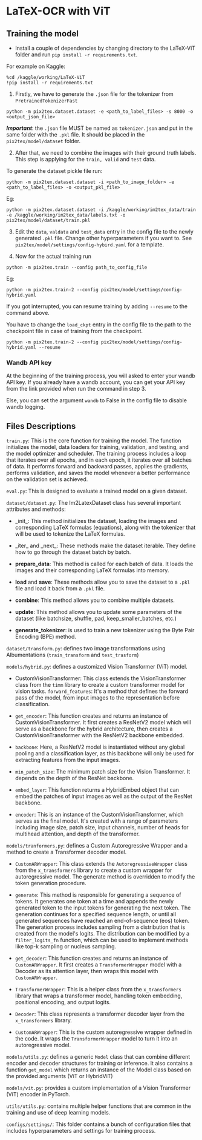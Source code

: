 # LaTeX-OCR with ViT


## Training the model 

* Install a couple of dependencies by changing directory to the LaTeX-ViT folder and run `pip install -r requirements.txt`.


For example on Kaggle:
```
%cd /kaggle/working/LaTeX-ViT
!pip install -r requirements.txt
```

1. Firstly, we have to generate the ```.json``` file for the tokenizer from ```PretrainedTokenizerFast```
```
python -m pix2tex.dataset.dataset -e <path_to_label_files> -s 8000 -o <output_json_file>
```

_**Important**_: the ```.json``` file MUST be named as ```tokenizer.json``` and put in the same folder with the ```.pkl``` file. It should be placed in the ```pix2tex/model/dataset``` folder.


2. After that, we need to combine the images with their ground truth labels. This step is applying for the ```train, valid``` and ```test``` data. 

To generate the dataset pickle file run:

```
python -m pix2tex.dataset.dataset -i <path_to_image_folder> -e <path_to_label_files> -o <output_pkl_file>
```
Eg: 
```
python -m pix2tex.dataset.dataset -i /kaggle/working/im2tex_data/train -e /kaggle/working/im2tex_data/labels.txt -o pix2tex/model/dataset/train.pkl
```


3. Edit the `data`, `valdata` and `test_data` entry in the config file to the newly generated `.pkl` file. Change other hyperparameters if you want to. See `pix2tex/model/settings/config-hybird.yaml` for a template.

4. Now for the actual training run 
```
python -m pix2tex.train --config path_to_config_file
```

Eg: 
```
python -m pix2tex.train-2 --config pix2tex/model/settings/config-hybrid.yaml
```
If you got interrupted, you can resume training by adding `--resume` to the command above.

You have to change the `load_ckpt` entry in the config file to the path to the checkpoint file in case of training from the checkpoint.

```
python -m pix2tex.train-2 --config pix2tex/model/settings/config-hybrid.yaml --resume
```

### Wandb API key
At the beginning of the training process, you will asked to enter your wandb API key.
If you already have a wandb account, you can get your API key from the link provided when run the command in step 3.

Else, you can set the argument `wandb` to False in the config file to disable wandb logging.

## Files Descriptions
```train.py```: This is the core function for training the model. The function initializes the model, data loaders for training, validation, and testing, and the model optimizer and scheduler. The training process includes a loop that iterates over all epochs, and in each epoch, it iterates over all batches of data. It performs forward and backward passes, applies the gradients, performs validation, and saves the model whenever a better performance on the validation set is achieved.

```eval.py```: This is designed to evaluate a trained model on a given dataset.

```dataset/dataset.py```: The Im2LatexDataset class has several important attributes and methods:

- \_init\_: This method initializes the dataset, loading the images and corresponding LaTeX formulas (equations), along with the tokenizer that will be used to tokenize the LaTeX formulas.

- \_iter\_ and \_next\_: These methods make the dataset iterable. They define how to go through the dataset batch by batch.

- __prepare_data__: This method is called for each batch of data. It loads the images and their corresponding LaTeX formulas into memory.

- __load__ and __save__: These methods allow you to save the dataset to a ```.pkl``` file and load it back from a ```.pkl``` file.

- __combine__: This method allows you to combine multiple datasets.

- __update__: This method allows you to update some parameters of the dataset (like batchsize, shuffle, pad, keep_smaller_batches, etc.)

- __generate_tokenizer__: is used to train a new tokenizer using the Byte Pair Encoding (BPE) method.

```dataset/transform.py```: defines two image transformations using Albumentations (```train_transform``` and ```test_trasform```)

```models/hybrid.py```: defines a customized Vision Transformer (ViT) model.

- CustomVisionTransformer: This class extends the VisionTransformer class from the ```timm``` library to create a custom transformer model for vision tasks. 
```forward_features```: It's a method that defines the forward pass of the model, from input images to the representation before classification.
- ```get_encoder```: This function creates and returns an instance of CustomVisionTransformer. It first creates a ResNetV2 model which will serve as a backbone for the hybrid architecture, then creates a CustomVisionTransformer with the ResNetV2 backbone embedded.

- ```backbone```: Here, a ResNetV2 model is instantiated without any global pooling and a classification layer, as this backbone will only be used for extracting features from the input images.

- ```min_patch_size```: The minimum patch size for the Vision Transformer. It depends on the depth of the ResNet backbone.

- ```embed_layer```: This function returns a HybridEmbed object that can embed the patches of input images as well as the output of the ResNet backbone.

- ```encoder```: This is an instance of the CustomVisionTransformer, which serves as the final model. It's created with a range of parameters including image size, patch size, input channels, number of heads for multihead attention, and depth of the transformer.

```models/tranformers.py```: defines a Custom Autoregressive Wrapper and a method to create a Transformer decoder model.
- ```CustomARWrapper```: This class extends the ```AutoregressiveWrapper``` class from the ```x_transformers``` library to create a custom wrapper for autoregressive model. The generate method is overridden to modify the token generation procedure.

- ```generate```: This method is responsible for generating a sequence of tokens. It generates one token at a time and appends the newly generated token to the input tokens for generating the next token. The generation continues for a specified sequence length, or until all generated sequences have reached an end-of-sequence (eos) token. The generation process includes sampling from a distribution that is created from the model's logits. The distribution can be modified by a ```filter_logits_fn``` function, which can be used to implement methods like top-k sampling or nucleus sampling.
- ```get_decoder```: This function creates and returns an instance of ```CustomARWrapper```. It first creates a ```TransformerWrapper``` model with a Decoder as its attention layer, then wraps this model with ```CustomARWrapper```.

- ```TransformerWrapper```: This is a helper class from the ```x_transformers``` library that wraps a transformer model, handling token embedding, positional encoding, and output logits.

- ```Decoder```: This class represents a transformer decoder layer from the ```x_transformers``` library.

- ```CustomARWrapper```: This is the custom autoregressive wrapper defined in the code. It wraps the ```TransformerWrapper``` model to turn it into an autoregressive model.

```models/utils.py```: defines a generic ```Model``` class that can combine different encoder and decoder structures for training or inference. It also contains a function ```get_model``` which returns an instance of the Model class based on the provided arguments (ViT or HybridViT)

```models/vit.py```: provides a custom implementation of a Vision Transformer (ViT) encoder in PyTorch.

```utils/utils.py```: contains multiple helper functions that are common in the training and use of deep learning models.

```configs/settings/```: This folder contains a bunch of configuration files that includes hyperparameters and settings for training process.